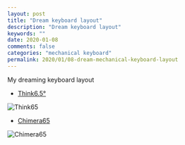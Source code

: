 ```yaml
---
layout: post
title: "Dream keyboard layout"
description: "Dream keyboard layout"
keywords: ""
date: 2020-01-08
comments: false
categories: "mechanical keyboard"
permalink: 2020/01/08-dream-mechanical-keyboard-layout
---
```


My dreaming keyboard layout
* [Think6.5°](https://geekhack.org/index.php?topic=100166.0)

![Think65]

* [Chimera65](https://geekhack.org/index.php?topic=103528.0)

![Chimera65]

[Think65]: https://instagram.fhan3-2.fna.fbcdn.net/v/t51.2885-15/e35/56436557_130423808047555_7983080405962905569_n.jpg?_nc_ht=instagram.fhan3-2.fna.fbcdn.net&_nc_cat=107&_nc_ohc=39L1OLL8uwEAX-DIqRT&oh=1fa517d14e90c9d11044e1043ce34f4a&oe=5E9B804C
[Chimera65]: https://instagram.fhan3-2.fna.fbcdn.net/v/t51.2885-15/e35/s1080x1080/71029383_2782329891797791_4853721067203993920_n.jpg?_nc_ht=instagram.fhan3-2.fna.fbcdn.net&_nc_cat=107&_nc_ohc=qHFU-baaur4AX-qZMMl&oh=923405abd8c62fb9a1add06e5efa39e9&oe=5EAA3363